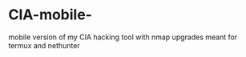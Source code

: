 # CIA-mobile-
mobile version of my CIA hacking tool with nmap upgrades meant for termux and nethunter
